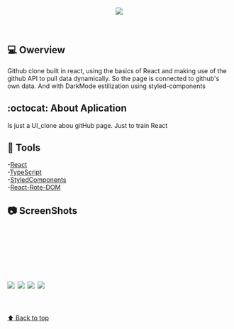 <h1 align="center"> 
  <img  src="https://github.com/GabriellMatias/UI_Clone_GitHub/assets/80908772/1fd56317-5edb-4daf-9e33-0d72a89ed8dd"/>
</h1>

<br/>

## 💻 Owerview
Github clone built in react, using the basics of React and making use of the github API to pull data dynamically. So the page is connected to github's own data.
And with DarkMode estilization using styled-components<br/>

## :octocat: About Aplication
Is just a UI_clone abou gitHub page. Just to train React

## :hammer: Tools
-[React](https://pt-br.reactjs.org)<br/>
-[TypeScript](https://www.typescriptlang.org)<br/>
-[StyledComponents](https://styled-components.com)<br/>
-[React-Rote-DOM](https://reactrouter.com/en/main/components/form)<br/>

## :camera: ScreenShots
<h1 aling="center">
  
  <img style="margin-top:100px;" src="https://user-images.githubusercontent.com/80908772/198843723-bc27b5a1-b99d-4c50-8758-17a98003f0f8.png"/>
  <img style="margin-top:10px;" src="https://user-images.githubusercontent.com/80908772/198843725-02b027b9-4384-4e13-9917-460fa37eaa0f.png"/>
  <img style="margin-top:100px;" src="https://user-images.githubusercontent.com/80908772/198843726-9e9084fa-1856-4878-8c00-662b172fbfdb.png"/>
  <img style="margin-top:10px;" src="https://user-images.githubusercontent.com/80908772/198843722-d9876ac5-6cba-4014-b615-af42281ef2ff.png"/>
</h1>
<br/>
<a href='#top'>

:arrow_up: Back to top

</a>
